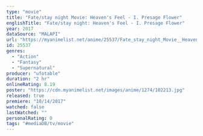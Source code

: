 ```yaml
---
type: "movie"
title: "Fate/stay night Movie: Heaven's Feel - I. Presage Flower"
englishTitle: "Fate/stay night: Heaven's Feel - I. Presage Flower"
year: 2017
dataSource: "MALAPI"
url: "https://myanimelist.net/anime/25537/Fate_stay_night_Movie__Heavens_Feel_-_I_Presage_Flower"
id: 25537
genres: 
  - "Action"
  - "Fantasy"
  - "Supernatural"
producer: "ufotable"
duration: "2 hr"
onlineRating: 8.19
poster: "https://cdn.myanimelist.net/images/anime/1274/102213.jpg"
released: true
premiere: "10/14/2017"
watched: false
lastWatched: ""
personalRating: 0
tags: "#mediaDB/tv/movie"
---
```

